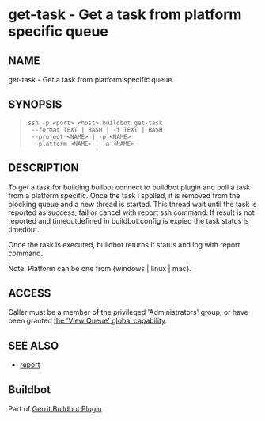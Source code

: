 get-task - Get a task from platform specific queue
===================

NAME
----
get-task - Get a task from platform specific queue.

SYNOPSIS
--------
>     ssh -p <port> <host> buildbot get-task
>      --format TEXT | BASH | -f TEXT | BASH
>      --project <NAME> | -p <NAME>
>      --platform <NAME> | -a <NAME>

DESCRIPTION
-----------
To get a task for building builbot connect to buildbot plugin and
poll a task from a platform specific. Once the task i spolled, it
is removed from the blocking queue and a new thread is started.
This thread wait until the task is reported as success, fail or cancel
with report ssh command. If result is not reported and timeoutdefined
in buildbot.config is expied the task status is timedout.

Once the task is executed, buildbot returns it status and log with
report command.

Note: Platform can be one from {windows | linux | mac}.

ACCESS
------
Caller must be a member of the privileged 'Administrators' group,
or have been granted [the 'View Queue' global capability][1].

[1]: ../../../Documentation/access-control.html#capability_viewQueue

SEE ALSO
--------

* [report](cmd-report.html)

Buildbot
--------
Part of [Gerrit Buildbot Plugin](index.html)